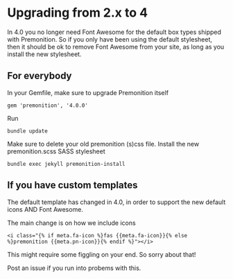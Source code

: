 # Upgrading from 2.x to 4

In 4.0 you no longer need Font Awesome for the default box
types shipped with Premonition. So if you only have been using the default stylesheet, then it should be ok to remove
Font Awesome from your site, as long as you install the new stylesheet.

For everybody
-------------
In your Gemfile, make sure to upgrade Premonition itself

```
gem 'premonition', '4.0.0' 
```

Run
```
bundle update
```

Make sure to delete your old premonition (s)css file.
Install the new premonition.scss SASS stylesheet
```
bundle exec jekyll premonition-install
```

If you have custom templates
----------------------------
The default template has changed in 4.0, in order to support
the new default icons AND Font Awesome.

The main change is on how we include icons

```liquid
<i class="{% if meta.fa-icon %}fas {{meta.fa-icon}}{% else %}premonition {{meta.pn-icon}}{% endif %}"></i>
```

This might require some figgling on your end. So sorry about that!

Post an issue if you run into probems with this.
